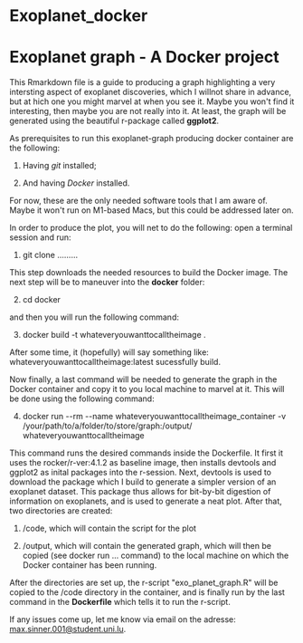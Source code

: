 # Exoplanet_docker

# Exoplanet graph - A Docker project

This Rmarkdown file is a guide to producing a graph highlighting a very intersting aspect of exoplanet discoveries, which I willnot share in advance, but at hich one you might marvel at when you see it. Maybe you won't find it interesting, then maybe you are not really into it. At least, the graph will be generated using the beautiful r-package called **ggplot2**.

As prerequisites to run this exoplanet-graph producing docker container are the following:

1) Having *git* installed;

2) And having *Docker* installed.

For now, these are the only needed software tools that I am aware of. Maybe it won't run on M1-based Macs, but this could be addressed later on.

In order to produce the plot, you will net to do the following: open a terminal session and run:

1) git clone .........

This step downloads the needed resources to build the Docker image.
The next step will be to maneuver into the **docker** folder:

2) cd docker

and then you will run the following command:

3) docker build -t whateveryouwanttocalltheimage .

After some time, it (hopefully) will say something like: whateveryouwanttocalltheimage:latest sucessfully build.

Now finally, a last command will be needed to generate the graph in the Docker container and copy it to you local machine to marvel at it. This will be done using the following command:

4) docker run --rm --name whateveryouwanttocalltheimage_container -v /your/path/to/a/folder/to/store/graph:/output/ whateveryouwanttocalltheimage

This command runs the desired commands inside the Dockerfile. It first it uses the rocker/r-ver:4.1.2 as baseline image, then installs devtools and ggplot2 as inital packages into the r-session.
Next, devtools is used to download the package which I build to generate a simpler version of an exoplanet dataset. This package thus allows for bit-by-bit digestion of information on exoplanets, and is used to generate a neat plot. After that, two directories are created:

1) /code, which will contain the script for the plot

2) /output, which will contain the generated graph, which will then be copied (see docker run ... command) to the local machine on which the Docker container has been running. 

After the directories are set up, the r-script "exo_planet_graph.R" will be copied to the /code directory in the container, and is finally run by the last command in the **Dockerfile** which tells it to run the r-script.

If any issues come up, let me know via email on the adresse: max.sinner.001@student.uni.lu.
